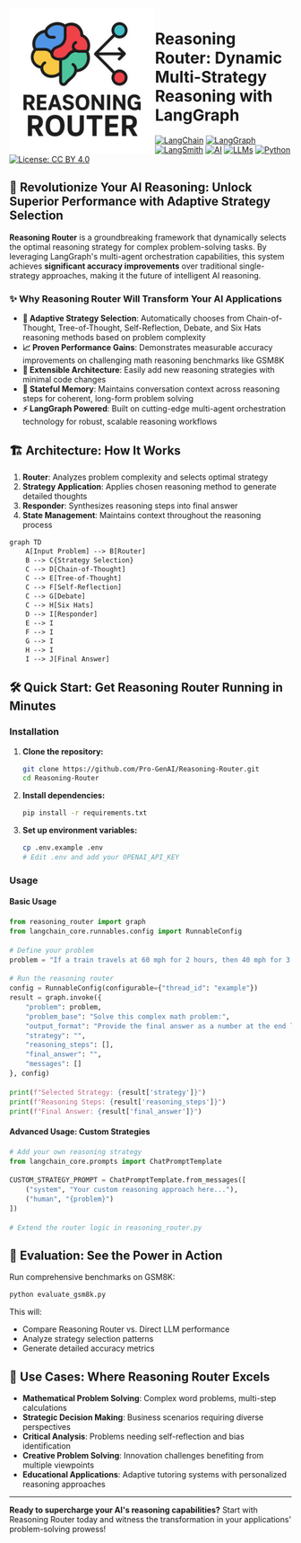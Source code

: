 <img src="./assets/project_logo.jpg" alt="Project logo" width="260px" align="left"/>
<!-- $ convert logo_large.png -resize 270x270 project_logo.jpg -->

# Reasoning Router: Dynamic Multi-Strategy Reasoning with LangGraph

[![LangChain](https://img.shields.io/badge/LangChain-ffffff?style=for-the-badge&logo=langchain&logoColor=white&color=blueviolet)]()
[![LangGraph](https://img.shields.io/badge/LangGraph-ffffff?style=for-the-badge&logo=langgraph&logoColor=white&color=darkgreen)]()
[![LangSmith](https://img.shields.io/badge/LangSmith-ffffff?style=for-the-badge&logo=langchain&logoColor=white&color=orange)]()
[![AI](https://img.shields.io/badge/AI-C21B00?style=for-the-badge&logo=openaigym&logoColor=white)]()
[![LLMs](https://img.shields.io/badge/LLMs-1A535C?style=for-the-badge&logo=openai&logoColor=white)]()
[![Python](https://img.shields.io/badge/Python-3776AB?style=for-the-badge&logo=python&logoColor=ffdd54)]()
[![License: CC BY 4.0](https://img.shields.io/badge/License-CC_BY_4.0-darkgreen.svg?style=for-the-badge&logo=github&logoColor=white)](./LICENSE.md)

## 🚀 Revolutionize Your AI Reasoning: Unlock Superior Performance with Adaptive Strategy Selection

**Reasoning Router** is a groundbreaking framework that dynamically selects the optimal reasoning strategy for complex problem-solving tasks. By leveraging LangGraph's multi-agent orchestration capabilities, this system achieves **significant accuracy improvements** over traditional single-strategy approaches, making it the future of intelligent AI reasoning.

### ✨ Why Reasoning Router Will Transform Your AI Applications

- **🎯 Adaptive Strategy Selection**: Automatically chooses from Chain-of-Thought, Tree-of-Thought, Self-Reflection, Debate, and Six Hats reasoning methods based on problem complexity
- **📈 Proven Performance Gains**: Demonstrates measurable accuracy improvements on challenging math reasoning benchmarks like GSM8K
- **🔧 Extensible Architecture**: Easily add new reasoning strategies with minimal code changes
- **💾 Stateful Memory**: Maintains conversation context across reasoning steps for coherent, long-form problem solving
- **⚡ LangGraph Powered**: Built on cutting-edge multi-agent orchestration technology for robust, scalable reasoning workflows

## 🏗️ Architecture: How It Works

1. **Router**: Analyzes problem complexity and selects optimal strategy
2. **Strategy Application**: Applies chosen reasoning method to generate detailed thoughts
3. **Responder**: Synthesizes reasoning steps into final answer
4. **State Management**: Maintains context throughout the reasoning process

```mermaid
graph TD
    A[Input Problem] --> B[Router]
    B --> C{Strategy Selection}
    C --> D[Chain-of-Thought]
    C --> E[Tree-of-Thought]
    C --> F[Self-Reflection]
    C --> G[Debate]
    C --> H[Six Hats]
    D --> I[Responder]
    E --> I
    F --> I
    G --> I
    H --> I
    I --> J[Final Answer]
```

## 🛠️ Quick Start: Get Reasoning Router Running in Minutes

### Installation

1. **Clone the repository:**
   ```bash
   git clone https://github.com/Pro-GenAI/Reasoning-Router.git
   cd Reasoning-Router
   ```

2. **Install dependencies:**
   ```bash
   pip install -r requirements.txt
   ```

3. **Set up environment variables:**
   ```bash
   cp .env.example .env
   # Edit .env and add your OPENAI_API_KEY
   ```

### Usage

#### Basic Usage

```python
from reasoning_router import graph
from langchain_core.runnables.config import RunnableConfig

# Define your problem
problem = "If a train travels at 60 mph for 2 hours, then 40 mph for 3 hours, what is the average speed?"

# Run the reasoning router
config = RunnableConfig(configurable={"thread_id": "example"})
result = graph.invoke({
    "problem": problem,
    "problem_base": "Solve this complex math problem:",
    "output_format": "Provide the final answer as a number at the end like #### 4",
    "strategy": "",
    "reasoning_steps": [],
    "final_answer": "",
    "messages": []
}, config)

print(f"Selected Strategy: {result['strategy']}")
print(f"Reasoning Steps: {result['reasoning_steps']}")
print(f"Final Answer: {result['final_answer']}")
```

#### Advanced Usage: Custom Strategies

```python
# Add your own reasoning strategy
from langchain_core.prompts import ChatPromptTemplate

CUSTOM_STRATEGY_PROMPT = ChatPromptTemplate.from_messages([
    ("system", "Your custom reasoning approach here..."),
    ("human", "{problem}")
])

# Extend the router logic in reasoning_router.py
```

## 🧪 Evaluation: See the Power in Action

Run comprehensive benchmarks on GSM8K:

```bash
python evaluate_gsm8k.py
```

This will:
- Compare Reasoning Router vs. Direct LLM performance
- Analyze strategy selection patterns
- Generate detailed accuracy metrics

## 🎯 Use Cases: Where Reasoning Router Excels

- **Mathematical Problem Solving**: Complex word problems, multi-step calculations
- **Strategic Decision Making**: Business scenarios requiring diverse perspectives
- **Critical Analysis**: Problems needing self-reflection and bias identification
- **Creative Problem Solving**: Innovation challenges benefiting from multiple viewpoints
- **Educational Applications**: Adaptive tutoring systems with personalized reasoning approaches

---

**Ready to supercharge your AI's reasoning capabilities?** Start with Reasoning Router today and witness the transformation in your applications' problem-solving prowess!
